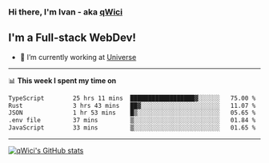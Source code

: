 ### Hi there, I'm Ivan - aka [qWici][website]

## I'm a Full-stack WebDev!
- 🔭 I’m currently working at [Universe][universe]

---

📊 **This week I spent my time on**
<!--START_SECTION:waka-->

```txt
TypeScript        25 hrs 11 mins  ██████████████████▓░░░░░░   75.00 %
Rust              3 hrs 43 mins   ██▓░░░░░░░░░░░░░░░░░░░░░░   11.07 %
JSON              1 hr 53 mins    █▒░░░░░░░░░░░░░░░░░░░░░░░   05.65 %
.env file         37 mins         ▒░░░░░░░░░░░░░░░░░░░░░░░░   01.84 %
JavaScript        33 mins         ▒░░░░░░░░░░░░░░░░░░░░░░░░   01.65 %
```

<!--END_SECTION:waka-->

---

[![qWici's GitHub stats](https://github-readme-stats.vercel.app/api?username=qWici)](https://github.com/qWici/github-readme-stats)

[website]: https://devkucher.com
[twitter]: https://twitter.com/KucherDev
[linkedin]: https://www.linkedin.com/in/ivankucher
[universe]: https://universeapps.limited
